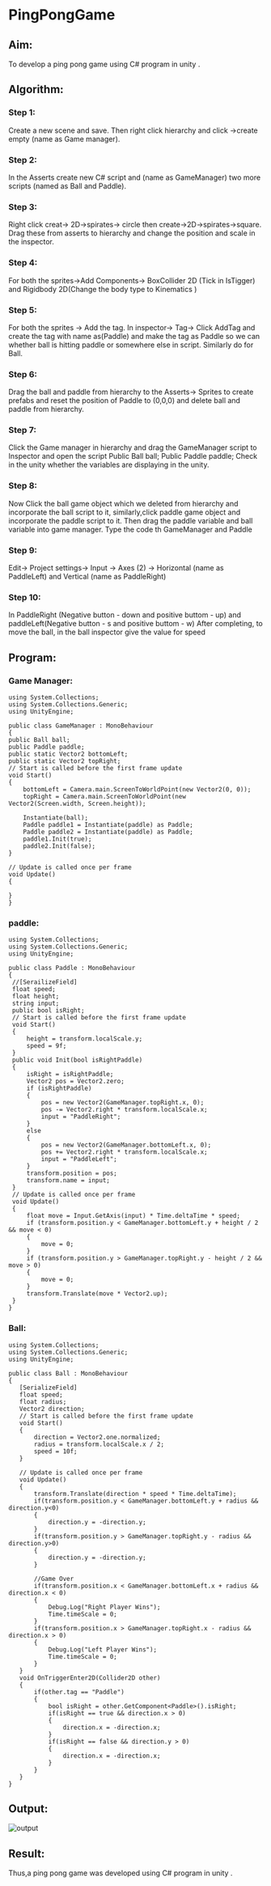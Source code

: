 # PingPongGame

## Aim:
To develop a ping pong game using C# program in unity .


## Algorithm:
### Step 1:
Create a new scene and save. Then right click hierarchy and click ->create empty (name as Game manager).
### Step 2:
In the Asserts create new C# script and (name as GameManager) two more scripts (named as Ball and Paddle).
### Step 3:
Right click creat-> 2D->spirates-> circle then create->2D->spirates->square. Drag these from asserts to hierarchy and change the position and scale in the inspector.
### Step 4:
For both the sprites->Add Components-> BoxCollider 2D (Tick in IsTigger) and Rigidbody 2D(Change the body type to Kinematics )
### Step 5:
For both the sprites -> Add the tag. In inspector-> Tag-> Click AddTag and create the tag with name as(Paddle) and make the tag as Paddle so we can whether ball is hitting paddle or somewhere else in script. Similarly do for Ball.
### Step 6:
Drag the ball and paddle from hierarchy to the Asserts-> Sprites to create prefabs and reset the position of Paddle to (0,0,0) and delete ball and paddle from hierarchy.
### Step 7:
Click the Game manager in hierarchy and drag the GameManager script to Inspector and open the script
Public Ball ball;
Public Paddle paddle;
Check in the unity whether the variables are displaying in the unity.
### Step 8:
Now Click the ball game object which we deleted from hierarchy and incorporate the ball script to it, similarly,click paddle game object and incorporate the paddle script to it. Then drag the paddle variable and ball variable into game manager.
Type the code th GameManager and Paddle
### Step 9:
Edit-> Project settings-> Input -> Axes (2) -> Horizontal (name as PaddleLeft) and Vertical (name as PaddleRight)
### Step 10:
In PaddleRight (Negative button - down and positive buttom - up) and paddleLeft(Negative button - s and positive buttom - w)
 After completing, to move the ball, in the ball inspector give the value for speed
 
 ## Program:
 ### Game Manager:
 ```
 using System.Collections;
using System.Collections.Generic;
using UnityEngine;

public class GameManager : MonoBehaviour
{
 public Ball ball;
 public Paddle paddle;
 public static Vector2 bottomLeft;
 public static Vector2 topRight;
 // Start is called before the first frame update
 void Start()
 {
     bottomLeft = Camera.main.ScreenToWorldPoint(new Vector2(0, 0));
     topRight = Camera.main.ScreenToWorldPoint(new Vector2(Screen.width, Screen.height));

     Instantiate(ball);
     Paddle paddle1 = Instantiate(paddle) as Paddle;
     Paddle paddle2 = Instantiate(paddle) as Paddle;
     paddle1.Init(true);
     paddle2.Init(false);
 }

 // Update is called once per frame
 void Update()
 {
     
 }
}
```
### paddle:
```
using System.Collections;
using System.Collections.Generic;
using UnityEngine;

public class Paddle : MonoBehaviour
{
 //[SerailizeField]
 float speed;
 float height;
 string input;
 public bool isRight;
 // Start is called before the first frame update
 void Start()
 {
     height = transform.localScale.y;
     speed = 9f;
 }
 public void Init(bool isRightPaddle)
 {
     isRight = isRightPaddle;
     Vector2 pos = Vector2.zero;
     if (isRightPaddle)
     {
         pos = new Vector2(GameManager.topRight.x, 0);
         pos -= Vector2.right * transform.localScale.x;
         input = "PaddleRight";
     }
     else
     {
         pos = new Vector2(GameManager.bottomLeft.x, 0);
         pos += Vector2.right * transform.localScale.x;
         input = "PaddleLeft";
     }
     transform.position = pos;
     transform.name = input;
 }
 // Update is called once per frame
 void Update()
 {
     float move = Input.GetAxis(input) * Time.deltaTime * speed;
     if (transform.position.y < GameManager.bottomLeft.y + height / 2 && move < 0)
     {
         move = 0;
     }
     if (transform.position.y > GameManager.topRight.y - height / 2 && move > 0)
     {
         move = 0;
     }
     transform.Translate(move * Vector2.up);
 }
}
```
### Ball:
```
using System.Collections;
using System.Collections.Generic;
using UnityEngine;

public class Ball : MonoBehaviour
{
   [SerializeField]
   float speed;
   float radius;
   Vector2 direction;
   // Start is called before the first frame update
   void Start()
   {
       direction = Vector2.one.normalized;
       radius = transform.localScale.x / 2;
       speed = 10f;
   }

   // Update is called once per frame
   void Update()
   {
       transform.Translate(direction * speed * Time.deltaTime);
       if(transform.position.y < GameManager.bottomLeft.y + radius && direction.y<0)
       {
           direction.y = -direction.y;
       }
       if(transform.position.y > GameManager.topRight.y - radius && direction.y>0)
       {
           direction.y = -direction.y;
       }

       //Game Over
       if(transform.position.x < GameManager.bottomLeft.x + radius && direction.x < 0)
       {
           Debug.Log("Right Player Wins");
           Time.timeScale = 0;
       }
       if(transform.position.x > GameManager.topRight.x - radius && direction.x > 0)
       {
           Debug.Log("Left Player Wins");
           Time.timeScale = 0;
       }
   }
   void OnTriggerEnter2D(Collider2D other)
   {
       if(other.tag == "Paddle")
       {
           bool isRight = other.GetComponent<Paddle>().isRight;
           if(isRight == true && direction.x > 0)
           {
               direction.x = -direction.x;
           }
           if(isRight == false && direction.y > 0)
           {
               direction.x = -direction.x;
           }
       }
   }
}
```
 ## Output:
 ![output]()
 ## Result:
Thus,a ping pong game was developed using C# program in unity .
